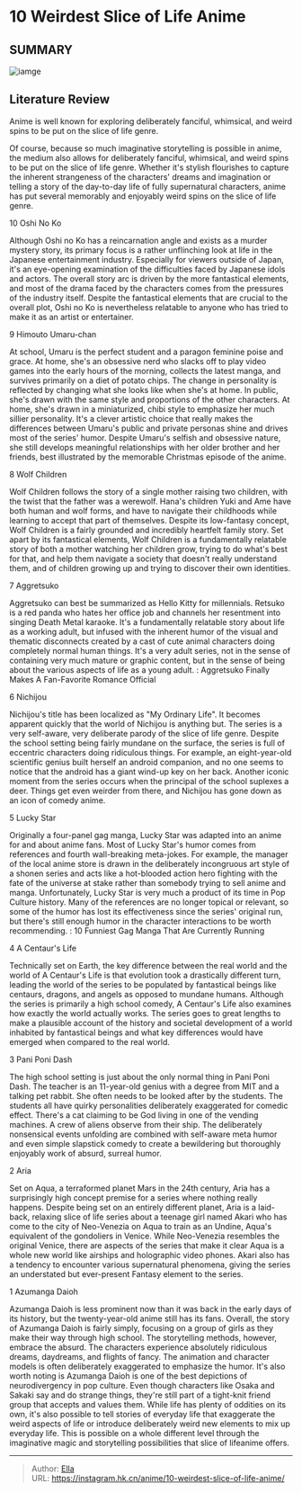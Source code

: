 # 10 Weirdest Slice of Life Anime


## SUMMARY 

![iamge](https://static1.srcdn.com/wordpress/wp-content/uploads/2023/09/weirdest-slice-of-life.jpg)

## Literature Review

Anime is well known for exploring deliberately fanciful, whimsical, and weird spins to be put on the slice of life genre.





Of course, because so much imaginative storytelling is possible in anime, the medium also allows for deliberately fanciful, whimsical, and weird spins to be put on the slice of life genre. Whether it&#39;s stylish flourishes to capture the inherent strangeness of the characters&#39; dreams and imagination or telling a story of the day-to-day life of fully supernatural characters, anime has put several memorably and enjoyably weird spins on the slice of life genre.









 








 10  Oshi No Ko 
        

Although Oshi no Ko has a reincarnation angle and exists as a murder mystery story, its primary focus is a rather unflinching look at life in the Japanese entertainment industry. Especially for viewers outside of Japan, it&#39;s an eye-opening examination of the difficulties faced by Japanese idols and actors.
The overall story arc is driven by the more fantastical elements, and most of the drama faced by the characters comes from the pressures of the industry itself. Despite the fantastical elements that are crucial to the overall plot, Oshi no Ko is nevertheless relatable to anyone who has tried to make it as an artist or entertainer.





 9  Himouto Umaru-chan 
        

At school, Umaru is the perfect student and a paragon feminine poise and grace. At home, she&#39;s an obsessive nerd who slacks off to play video games into the early hours of the morning, collects the latest manga, and survives primarily on a diet of potato chips. The change in personality is reflected by changing what she looks like when she&#39;s at home.
In public, she&#39;s drawn with the same style and proportions of the other characters. At home, she&#39;s drawn in a miniaturized, chibi style to emphasize her much sillier personality. It&#39;s a clever artistic choice that really makes the differences between Umaru&#39;s public and private personas shine and drives most of the series&#39; humor. Despite Umaru&#39;s selfish and obsessive nature, she still develops meaningful relationships with her older brother and her friends, best illustrated by the memorable Christmas episode of the anime.





 8  Wolf Children 
        

Wolf Children follows the story of a single mother raising two children, with the twist that the father was a werewolf. Hana&#39;s children Yuki and Ame have both human and wolf forms, and have to navigate their childhoods while learning to accept that part of themselves. Despite its low-fantasy concept, Wolf Children is a fairly grounded and incredibly heartfelt family story.
Set apart by its fantastical elements, Wolf Children is a fundamentally relatable story of both a mother watching her children grow, trying to do what&#39;s best for that, and help them navigate a society that doesn&#39;t really understand them, and of children growing up and trying to discover their own identities.





 7  Aggretsuko 
        

Aggretsuko can best be summarized as Hello Kitty for millennials. Retsuko is a red panda who hates her office job and channels her resentment into singing Death Metal karaoke. It&#39;s a fundamentally relatable story about life as a working adult, but infused with the inherent humor of the visual and thematic disconnects created by a cast of cute animal characters doing completely normal human things. It&#39;s a very adult series, not in the sense of containing very much mature or graphic content, but in the sense of being about the various aspects of life as a young adult.
 : Aggretsuko Finally Makes A Fan-Favorite Romance Official





 6  Nichijou 
        

Nichijou&#39;s title has been localized as &#34;My Ordinary Life&#34;. It becomes apparent quickly that the world of Nichijou is anything but. The series is a very self-aware, very deliberate parody of the slice of life genre. Despite the school setting being fairly mundane on the surface, the series is full of eccentric characters doing ridiculous things.
For example, an eight-year-old scientific genius built herself an android companion, and no one seems to notice that the android has a giant wind-up key on her back. Another iconic moment from the series occurs when the principal of the school suplexes a deer. Things get even weirder from there, and Nichijou has gone down as an icon of comedy anime.





 5  Lucky Star 
        

Originally a four-panel gag manga, Lucky Star was adapted into an anime for and about anime fans. Most of Lucky Star&#39;s humor comes from references and fourth wall-breaking meta-jokes. For example, the manager of the local anime store is drawn in the deliberately incongruous art style of a shonen series and acts like a hot-blooded action hero fighting with the fate of the universe at stake rather than somebody trying to sell anime and manga.
Unfortunately, Lucky Star is very much a product of its time in Pop Culture history. Many of the references are no longer topical or relevant, so some of the humor has lost its effectiveness since the series&#39; original run, but there&#39;s still enough humor in the character interactions to be worth recommending.
 : 10 Funniest Gag Manga That Are Currently Running





 4  A Centaur&#39;s Life 
        

Technically set on Earth, the key difference between the real world and the world of A Centaur&#39;s Life is that evolution took a drastically different turn, leading the world of the series to be populated by fantastical beings like centaurs, dragons, and angels as opposed to mundane humans.
Although the series is primarily a high school comedy, A Centaur&#39;s Life also examines how exactly the world actually works. The series goes to great lengths to make a plausible account of the history and societal development of a world inhabited by fantastical beings and what key differences would have emerged when compared to the real world.





 3  Pani Poni Dash 
        

The high school setting is just about the only normal thing in Pani Poni Dash. The teacher is an 11-year-old genius with a degree from MIT and a talking pet rabbit. She often needs to be looked after by the students. The students all have quirky personalities deliberately exaggerated for comedic effect. There&#39;s a cat claiming to be God living in one of the vending machines. A crew of aliens observe from their ship. The deliberately nonsensical events unfolding are combined with self-aware meta humor and even simple slapstick comedy to create a bewildering but thoroughly enjoyably work of absurd, surreal humor.





 2  Aria 
        

Set on Aqua, a terraformed planet Mars in the 24th century, Aria has a surprisingly high concept premise for a series where nothing really happens. Despite being set on an entirely different planet, Aria is a laid-back, relaxing slice of life series about a teenage girl named Akari who has come to the city of Neo-Venezia on Aqua to train as an Undine, Aqua&#39;s equivalent of the gondoliers in Venice.
While Neo-Venezia resembles the original Venice, there are aspects of the series that make it clear Aqua is a whole new world like airships and holographic video phones. Akari also has a tendency to encounter various supernatural phenomena, giving the series an understated but ever-present Fantasy element to the series.





 1  Azumanga Daioh 
        

Azumanga Daioh is less prominent now than it was back in the early days of its history, but the twenty-year-old anime still has its fans. Overall, the story of Azumanga Daioh is fairly simply, focusing on a group of girls as they make their way through high school. The storytelling methods, however, embrace the absurd. The characters experience absolutely ridiculous dreams, daydreams, and flights of fancy. The animation and character models is often deliberately exaggerated to emphasize the humor.
It&#39;s also worth noting is Azumanga Daioh is one of the best depictions of neurodivergency in pop culture. Even though characters like Osaka and Sakaki say and do strange things, they&#39;re still part of a tight-knit friend group that accepts and values them.
While life has plenty of oddities on its own, it&#39;s also possible to tell stories of everyday life that exaggerate the weird aspects of life or introduce deliberately weird new elements to mix up everyday life. This is possible on a whole different level through the imaginative magic and storytelling possibilities that slice of lifeanime offers.

---

> Author: [Ella](https://instagram.hk.cn/)  
> URL: https://instagram.hk.cn/anime/10-weirdest-slice-of-life-anime/  

